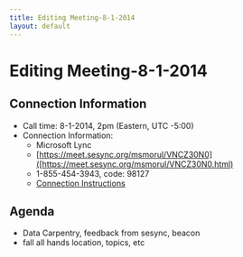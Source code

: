```yaml
---
title: Editing Meeting-8-1-2014
layout: default
---
```


# Editing Meeting-8-1-2014

## Connection Information

* Call time: 8-1-2014, 2pm  (Eastern, UTC -5:00)
* Connection Information:      
  * Microsoft Lync
  * [https://meet.sesync.org/msmorul/VNCZ30N0]([https://meet.sesync.org/msmorul/VNCZ30N0.html)
  * 1-855-454-3943, code: 98127
  * [Connection Instructions](Lync_Instructions_-_remote.pdf)

## Agenda 
* Data Carpentry, feedback from sesync, beacon
* fall all hands location, topics, etc

